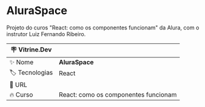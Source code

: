 

# AluraSpace

Projeto do curos "React: como os componentes funcionam" da Alura, com o instrutor Luiz Fernando Ribeiro.

| :placard: Vitrine.Dev |     |
| -------------  | --- |
| :sparkles: Nome        | **AluraSpace**
| :label: Tecnologias | React
| :rocket: URL         | 
| :fire: Curso     | React: como os componentes funcionam

<!-- Inserir imagem com a #vitrinedev ao final do link -->

